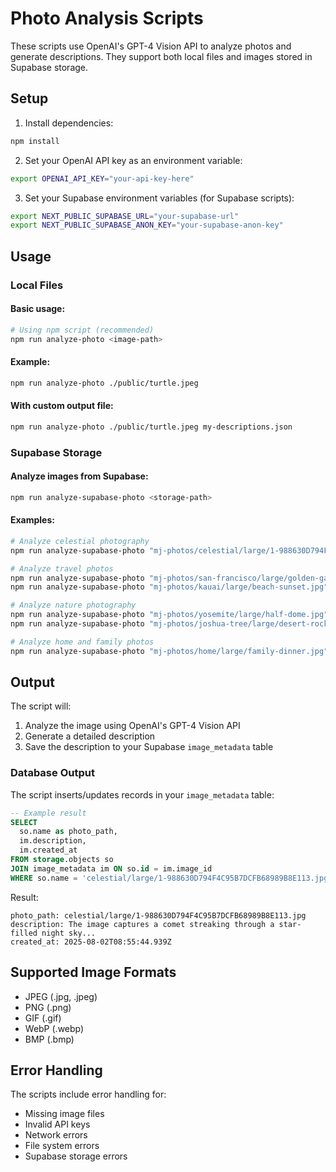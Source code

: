 # Photo Analysis Scripts

These scripts use OpenAI's GPT-4 Vision API to analyze photos and generate descriptions. They support both local files and images stored in Supabase storage.

## Setup

1. Install dependencies:
```bash
npm install
```

2. Set your OpenAI API key as an environment variable:
```bash
export OPENAI_API_KEY="your-api-key-here"
```

3. Set your Supabase environment variables (for Supabase scripts):
```bash
export NEXT_PUBLIC_SUPABASE_URL="your-supabase-url"
export NEXT_PUBLIC_SUPABASE_ANON_KEY="your-supabase-anon-key"
```

## Usage

### Local Files

#### Basic usage:
```bash
# Using npm script (recommended)
npm run analyze-photo <image-path>
```

#### Example:
```bash
npm run analyze-photo ./public/turtle.jpeg
```

#### With custom output file:
```bash
npm run analyze-photo ./public/turtle.jpeg my-descriptions.json
```

### Supabase Storage

#### Analyze images from Supabase:
```bash
npm run analyze-supabase-photo <storage-path>
```

#### Examples:
```bash
# Analyze celestial photography
npm run analyze-supabase-photo "mj-photos/celestial/large/1-988630D794F4C95B7DCFB68989B8E113.jpg"

# Analyze travel photos
npm run analyze-supabase-photo "mj-photos/san-francisco/large/golden-gate.jpg"
npm run analyze-supabase-photo "mj-photos/kauai/large/beach-sunset.jpg"

# Analyze nature photography
npm run analyze-supabase-photo "mj-photos/yosemite/large/half-dome.jpg"
npm run analyze-supabase-photo "mj-photos/joshua-tree/large/desert-rocks.jpg"

# Analyze home and family photos
npm run analyze-supabase-photo "mj-photos/home/large/family-dinner.jpg"
```

## Output

The script will:
1. Analyze the image using OpenAI's GPT-4 Vision API
2. Generate a detailed description
3. Save the description to your Supabase `image_metadata` table

### Database Output
The script inserts/updates records in your `image_metadata` table:
```sql
-- Example result
SELECT 
  so.name as photo_path,
  im.description,
  im.created_at
FROM storage.objects so
JOIN image_metadata im ON so.id = im.image_id
WHERE so.name = 'celestial/large/1-988630D794F4C95B7DCFB68989B8E113.jpg';
```

Result:
```
photo_path: celestial/large/1-988630D794F4C95B7DCFB68989B8E113.jpg
description: The image captures a comet streaking through a star-filled night sky...
created_at: 2025-08-02T08:55:44.939Z
```

## Supported Image Formats

- JPEG (.jpg, .jpeg)
- PNG (.png)
- GIF (.gif)
- WebP (.webp)
- BMP (.bmp)

## Error Handling

The scripts include error handling for:
- Missing image files
- Invalid API keys
- Network errors
- File system errors
- Supabase storage errors 